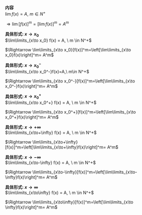 **内容**  
$\lim f(x) = A, \ m \in N^+$  
  
$\Rightarrow \lim[f(x)]^m=\left[\lim f(x)\right]^m= A^m$  
  
**具体形式: $x\to x_0$**  
$\lim\limits_{x\to x_0} f(x) = A, \ m \in N^+$  
  
$\Rightarrow \lim\limits_{x\to x_0}[f(x)]^m=\left[\lim\limits_{x\to x_0}f(x)\right]^m= A^m$  
  
**具体形式: $x\to x_0^{-}$**  
$\lim\limits_{x\to x_0^-}f(x)=A,\ m\in N^+$  
  
$\Rightarrow \lim\limits_{x\to x_0^-}[f(x)]^m=\left[\lim\limits_{x\to x_0^-}f(x)\right]^m= A^m$  
  
**具体形式: $x\to x_0^{+}$**  
$\lim\limits_{x\to x_0^+} f(x) = A, \ m \in N^+$  
  
$\Rightarrow \lim\limits_{x\to x_0^+}[f(x)]^m=\left[\lim\limits_{x\to x_0^+}f(x)\right]^m= A^m$  
  
**具体形式: $x\to+\infty$**  
$\lim\limits_{x\to+\infty} f(x) = A, \ m \in N^+$  
  
$\Rightarrow \lim\limits_{x\to+\infty}[f(x)]^m=\left[\lim\limits_{x\to+\infty}f(x)\right]^m= A^m$  
  
**具体形式: $x\to-\infty$**  
$\lim\limits_{x\to-\infty} f(x) = A, \ m \in N^+$  
  
$\Rightarrow \lim\limits_{x\to-\infty}[f(x)]^m=\left[\lim\limits_{x\to-\infty}f(x)\right]^m= A^m$  
  
**具体形式: $x\to\infty$**  
$\lim\limits_{x\to\infty} f(x) = A, \ m \in N^+$  
  
$\Rightarrow \lim\limits_{x\to\infty}[f(x)]^m=\left[\lim\limits_{x\to \infty}f(x)\right]^m= A^m$  
